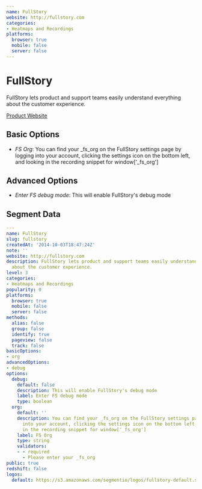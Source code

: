 ```yaml
---
name: FullStory
website: http://fullstory.com
categories:
- Heatmaps and Recordings
platforms:
  browser: true
  mobile: false
  server: false
---
```


# FullStory

FullStory lets product and support teams easily understand everything about the customer experience.

[Product Website](http://fullstory.com)

## Basic Options

- *FS Org*: You can find your _fs_org on the FullStory settings page by logging into your account, clicking the settings icon on the bottom left, and looking in the recording snippet for window['_fs_org']

## Advanced Options

- *Enter FS debug mode*: This will enable FullStory's debug mode

## Segment Data
```yaml
---
name: FullStory
slug: fullstory
createdAt: '2014-10-03T18:47:24Z'
note: ''
website: http://fullstory.com
description: FullStory lets product and support teams easily understand everything
  about the customer experience.
level: 3
categories:
- Heatmaps and Recordings
popularity: 0
platforms:
  browser: true
  mobile: false
  server: false
methods:
  alias: false
  group: false
  identify: true
  pageview: false
  track: false
basicOptions:
- org
advancedOptions:
- debug
options:
  debug:
    default: false
    description: This will enable FullStory's debug mode
    label: Enter FS debug mode
    type: boolean
  org:
    default: ''
    description: You can find your _fs_org on the FullStory settings page by logging
      into your account, clicking the settings icon on the bottom left, and looking
      in the recording snippet for window['_fs_org']
    label: FS Org
    type: string
    validators:
    - - required
      - Please enter your _fs_org
public: true
redshift: false
logos:
  default: https://s3.amazonaws.com/segmentio/logos/fullstory-default.svg

```

